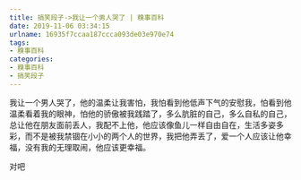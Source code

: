 ```yaml
---
title: 搞笑段子->我让一个男人哭了 | 糗事百科
date: 2019-11-06 03:34:15
urlname: 16935f7ccaa187ccca093de03e970e74
tags: 
- 糗事百科
categories:
- 糗事百科
- 搞笑段子
---
```

我让一个男人哭了，他的温柔让我害怕，我怕看到他低声下气的安慰我，怕看到他温柔看着我的眼神，怕他的骄傲被我践踏了，多么肮脏的自己，多么自私的自己，总让他在朋友面前丢人，我配不上他，他应该像鱼儿一样自由自在，生活多姿多彩，而不是被我禁锢在小小的两个人的世界，我把他弄丢了，爱一个人应该让他幸福，没有我的无理取闹，他应该更幸福。

对吧


